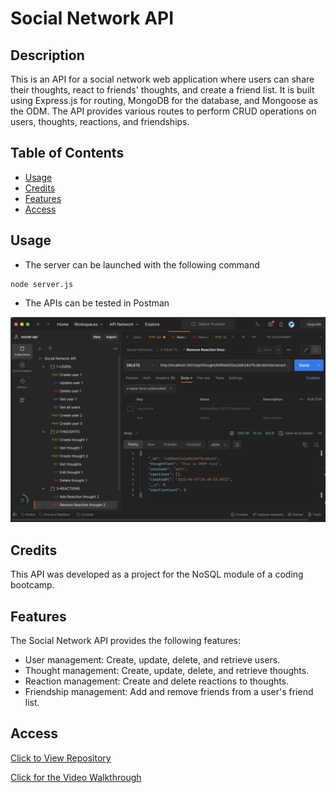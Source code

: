 # Social Network API

## Description
This is an API for a social network web application where users can share their thoughts, react to friends' thoughts, and create a friend list. It is built using Express.js for routing, MongoDB for the database, and Mongoose as the ODM. The API provides various routes to perform CRUD operations on users, thoughts, reactions, and friendships.

## Table of Contents
- [Usage](#usage)
- [Credits](#credits)
- [Features](#features)
- [Access](#access)

## Usage
- The server can be launched with the following command
```
node server.js
```
- The APIs can be tested in Postman

![user experience](./images/apicheck.png)


## Credits
This API was developed as a project for the NoSQL module of a coding bootcamp. 

## Features
The Social Network API provides the following features:

- User management: Create, update, delete, and retrieve users.
- Thought management: Create, update, delete, and retrieve thoughts.
- Reaction management: Create and delete reactions to thoughts.
- Friendship management: Add and remove friends from a user's friend list.

## Access
[Click to View Repository](https://github.com/johnpow/social-network-api)

[Click for the Video Walkthrough](https://drive.google.com/file/d/1Yi6w56-xoeKDSSdiM-3wLsbgUblhmjzt/view)
